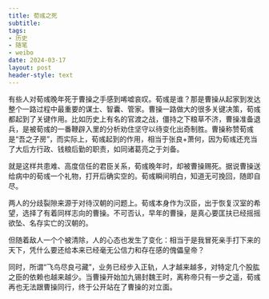 ```yaml
---
title: 荀彧之死
subtitle: 
tags: 
- 历史
- 随笔
- weibo
date: 2024-03-17
layout: post
header-style: text
---
```


有些人对荀彧晚年死于曹操之手感到唏嘘哀叹。荀彧是谁？那是曹操从起家到发达整个一路过程中最重要的谋士、智囊、管家。曹操一路做大的很多关键决策，荀彧都起到了关键作用。比如历史上有名的官渡之战，僵持之下粮草不济，曹操准备退兵，是被荀彧的一番鞭辟入里的分析劝住坚守以待变化出奇制胜。曹操称赞荀彧是“吾之子房”，而实际上，荀彧起到的作用，相当于张良+萧何，因为荀彧还充当了大后方行政、钱粮后勤的职责，如同诸葛亮之于刘备。

就是这样共患难、高度信任的君臣关系，荀彧晚年时，却被曹操赐死。据说曹操送给病中的荀彧一个礼物，打开后确实空的。荀彧瞬间明白，知道无可挽回，随即自尽。

两人的分歧裂隙来源于对待汉朝的问题上。荀彧本身作为汉臣，出于恢复汉室的希望，选择了有着同样志向的曹操。不可否认，早年的曹操，是真心要匡扶已经摇摇欲坠、名存实亡的汉朝的。

但随着敌人一个个被清除，人的心态也发生了变化：相当于是我冒死亲手打下来的天下，凭什么要还给本来已经毫无公信力和存在感的傀儡皇帝？

同时，所谓“飞鸟尽良弓藏”，业务已经步入正轨，人才越来越多，对特定几个股肱之臣的依赖也越来越少。当曹操开始加九锡封魏王时，离称帝只有一步之遥，荀彧再也无法跟曹操同行，终于公开站在了曹操的对立面。